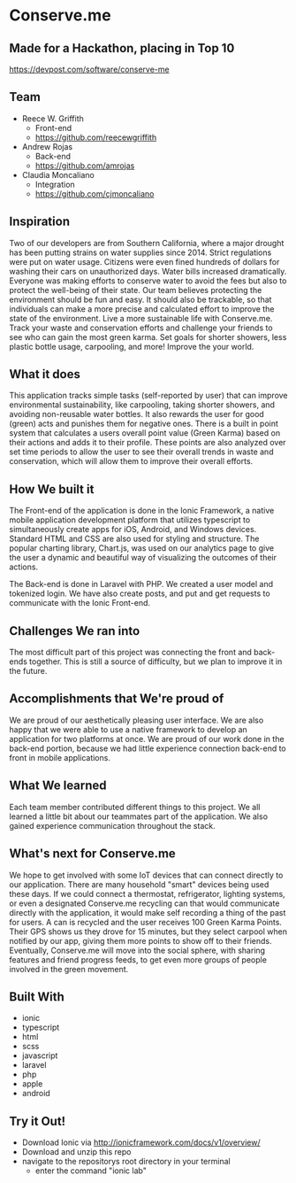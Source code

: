 # Conserve.me

## Made for a Hackathon, placing in Top 10
https://devpost.com/software/conserve-me

## Team
- Reece W. Griffith 
  - Front-end 
  - https://github.com/reecewgriffith
- Andrew Rojas 
  - Back-end 
  - https://github.com/amrojas
- Claudia Moncaliano 
  - Integration 
  - https://github.com/cjmoncaliano

## Inspiration
Two of our developers are from Southern California, where a major drought has been putting strains on water supplies since 2014. Strict regulations were put on water usage. Citizens were even fined hundreds of dollars for washing their cars on unauthorized days. Water bills increased dramatically. Everyone was making efforts to conserve water to avoid the fees but also to protect the well-being of their state. Our team believes protecting the environment should be fun and easy. It should also be trackable, so that individuals can make a more precise and calculated effort to improve the state of the environment. Live a more sustainable life with Conserve.me. Track your waste and conservation efforts and challenge your friends to see who can gain the most green karma. Set goals for shorter showers, less plastic bottle usage, carpooling, and more! Improve the your world.

## What it does
This application tracks simple tasks (self-reported by user) that can improve environmental sustainability, like carpooling, taking shorter showers, and avoiding non-reusable water bottles. It also rewards the user for good (green) acts and punishes them for negative ones. There is a built in point system that calculates a users overall point value (Green Karma) based on their actions and adds it to their profile. These points are also analyzed over set time periods to allow the user to see their overall trends in waste and conservation, which will allow them to improve their overall efforts.

## How We built it
The Front-end of the application is done in the Ionic Framework, a native mobile application development platform that utilizes typescript to simultaneously create apps for iOS, Android, and Windows devices. Standard HTML and CSS are also used for styling and structure. The popular charting library, Chart.js, was used on our analytics page to give the user a dynamic and beautiful way of visualizing the outcomes of their actions.

The Back-end is done in Laravel with PHP. We created a user model and tokenized login. We have also create posts, and put and get requests to communicate with the Ionic Front-end.

## Challenges We ran into
The most difficult part of this project was connecting the front and back-ends together. This is still a source of difficulty, but we plan to improve it in the future.

## Accomplishments that We're proud of
We are proud of our aesthetically pleasing user interface. We are also happy that we were able to use a native framework to develop an application for two platforms at once. We are proud of our work done in the back-end portion, because we had little experience connection back-end to front in mobile applications.

## What We learned
Each team member contributed different things to this project. We all learned a little bit about our teammates part of the application. We also gained experience communication throughout the stack.

## What's next for Conserve.me
We hope to get involved with some IoT devices that can connect directly to our application. There are many household "smart" devices being used these days. If we could connect a thermostat, refrigerator, lighting systems, or even a designated Conserve.me recycling can that would communicate directly with the application, it would make self recording a thing of the past for users. A can is recycled and the user receives 100 Green Karma Points. Their GPS shows us they drove for 15 minutes, but they select carpool when notified by our app, giving them more points to show off to their friends. Eventually, Conserve.me will move into the social sphere, with sharing features and friend progress feeds, to get even more groups of people involved in the green movement.

## Built With
- ionic
- typescript
- html
- scss
- javascript
- laravel
- php
- apple
- android
 
## Try it Out!
- Download Ionic via http://ionicframework.com/docs/v1/overview/
- Download and unzip this repo
- navigate to the repositorys root directory in your terminal
  - enter the command  "ionic lab"
